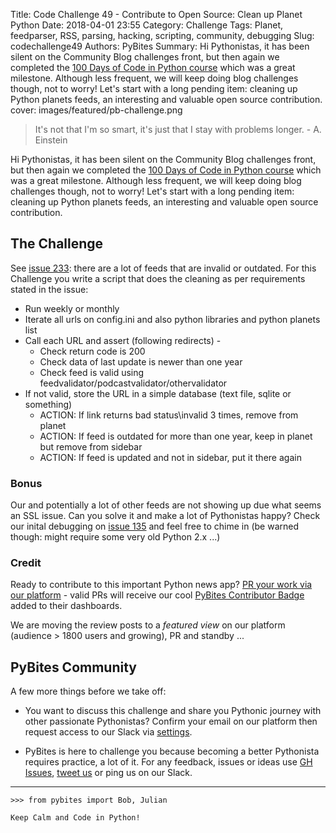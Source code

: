Title: Code Challenge 49 - Contribute to Open Source: Clean up Planet Python
Date: 2018-04-01 23:55
Category: Challenge
Tags: Planet, feedparser, RSS, parsing, hacking, scripting, community, debugging
Slug: codechallenge49
Authors: PyBites
Summary: Hi Pythonistas, it has been silent on the Community Blog challenges front, but then again we completed the [100 Days of Code in Python course](https://talkpython.fm/100days?s=pybites) which was a great milestone. Although less frequent, we will keep doing blog challenges though, not to worry! Let's start with a long pending item: cleaning up Python planets feeds, an interesting and valuable open source contribution.
cover: images/featured/pb-challenge.png

> It's not that I'm so smart, it's just that I stay with problems longer. - A. Einstein

Hi Pythonistas, it has been silent on the Community Blog challenges front, but then again we completed the [100 Days of Code in Python course](https://talkpython.fm/100days?s=pybites) which was a great milestone. Although less frequent, we will keep doing blog challenges though, not to worry! Let's start with a long pending item: cleaning up Python planets feeds, an interesting and valuable open source contribution.

## The Challenge

See [issue 233](https://github.com/python/planet/issues/233): there are a lot of feeds that are invalid or outdated. For this Challenge you write a script that does the cleaning as per requirements stated in the issue:

* Run weekly or monthly
* Iterate all urls on config.ini and also python libraries and python planets list
* Call each URL and assert (following redirects) -
	* Check return code is 200
	* Check data of last update is newer than one year
	* Check feed is valid using feedvalidator/podcastvalidator/othervalidator
* If not valid, store the URL in a simple database (text file, sqlite or something)
	* ACTION: If link returns bad status\invalid 3 times, remove from planet
	* ACTION: If feed is outdated for more than one year, keep in planet but remove from sidebar
	* ACTION: If feed is updated and not in sidebar, put it there again

### Bonus

Our and potentially a lot of other feeds are not showing up due what seems an SSL issue. Can you solve it and make a lot of Pythonistas happy? Check our inital debugging on [issue 135](https://github.com/python/planet/issues/135) and feel free to chime in (be warned though: might require some very old Python 2.x ...)
 
### Credit

Ready to contribute to this important Python news app? [PR your work via our platform](https://codechalleng.es/challenges/49) - valid PRs will receive our cool [PyBites Contributor Badge](http://codechalleng.es/badge/contributor) added to their dashboards. 

We are moving the review posts to a _featured view_ on our platform (audience > 1800 users and growing), PR and standby ... 

## PyBites Community

A few more things before we take off:

* You want to discuss this challenge and share you Pythonic journey with other passionate Pythonistas? Confirm your email on our platform then request access to our Slack via [settings](https://codechalleng.es/settings/).

* PyBites is here to challenge you because becoming a better Pythonista requires practice, a lot of it. For any feedback, issues or ideas use [GH Issues](https://github.com/pybites/challenges/issues), [tweet us](https://twitter.com/pybites) or ping us on our Slack.

---

	>>> from pybites import Bob, Julian

	Keep Calm and Code in Python!

